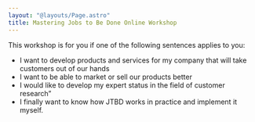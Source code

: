 ```yaml
---
layout: "@layouts/Page.astro"
title: Mastering Jobs to Be Done Online Workshop
---
```


This workshop is for you if one of the following sentences applies to you:

* I want to develop products and services for my company that will take customers out of our hands
* I want to be able to market or sell our products better
* I would like to develop my expert status in the field of customer research”
* I finally want to know how JTBD works in practice and implement it myself.
